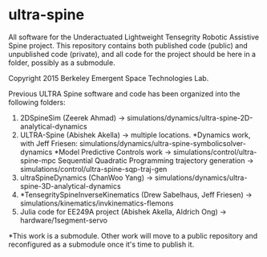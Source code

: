 # ultra-spine
All software for the Underactuated Lightweight Tensegrity Robotic Assistive Spine project. This repository contains both published code (public) and unpublished code (private), and all code for the project should be here in a folder, possibly as a submodule.

Copyright 2015 Berkeley Emergent Space Technologies Lab.

Previous ULTRA Spine software and code has been organized into the following folders:

1) 2DSpineSim (Zeerek Ahmad) -> simulations/dynamics/ultra-spine-2D-analytical-dynamics
2) ULTRA-Spine (Abishek Akella) -> multiple locations.
	    *Dynamics work, with Jeff Friesen: simulations/dynamics/ultra-spine-symbolicsolver-dynamics
	    *Model Predictive Controls work -> simulations/control/ultra-spine-mpc
	    Sequential Quadratic Programming trajectory generation -> simulations/control/ultra-spine-sqp-traj-gen
3) ultraSpineDynamics (ChanWoo Yang) -> simulations/dynamics/ultra-spine-3D-analytical-dynamics
4) *TensegritySpineInverseKinematics (Drew Sabelhaus, Jeff Friesen) -> simulations/kinematics/invkinematics-flemons
5) Julia code for EE249A project (Abishek Akella, Aldrich Ong) -> hardware/1segment-servo

*This work is a submodule.
Other work will move to a public repository and reconfigured as a submodule once it's time to publish it.
